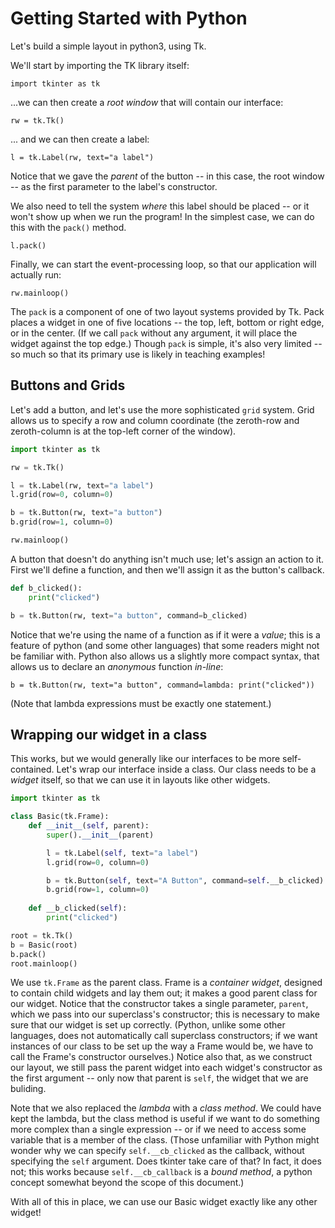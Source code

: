Getting Started with Python
===========================

Let's build a simple layout in python3, using Tk.

We'll start by importing the TK library itself:

    import tkinter as tk

...we can then create a *root window* that will contain our interface:

    rw = tk.Tk()

... and we can then create a label:

    l = tk.Label(rw, text="a label")

Notice that we gave the *parent* of the button -- in this case, the root window -- as the first parameter to the label's constructor.

We also need to tell the system *where* this label should be placed -- or it won't show up when we run the program!
In the simplest case, we can do this with the `pack()` method.

    l.pack()

Finally, we can start the event-processing loop, so that our application will actually run:

    rw.mainloop()

The `pack` is a component of one of two layout systems provided by Tk.
Pack places a widget in one of five locations -- the top, left, bottom or right edge, or in the center.
(If we call `pack` without any argument, it will place the widget against the top edge.)
Though `pack` is simple, it's also very limited -- so much so that its primary use is likely in teaching examples!

## Buttons and Grids

Let's add a button, and let's use the more sophisticated `grid` system.
Grid allows us to specify a row and column coordinate (the zeroth-row and zeroth-column is at the top-left corner of the window).

``` python
import tkinter as tk

rw = tk.Tk()

l = tk.Label(rw, text="a label")
l.grid(row=0, column=0)

b = tk.Button(rw, text="a button")
b.grid(row=1, column=0)

rw.mainloop()
```

A button that doesn't do anything isn't much use; let's assign an action to it.
First we'll define a function, and then we'll assign it as the button's callback.

``` python
def b_clicked():
    print("clicked")

b = tk.Button(rw, text="a button", command=b_clicked)
```

Notice that we're using the name of a function as if it were a *value*; this is a feature of python (and some other languages) that some readers might not be familiar with.
Python also allows us a slightly more compact syntax, that allows us to declare an *anonymous* function *in-line*:

    b = tk.Button(rw, text="a button", command=lambda: print("clicked"))

(Note that lambda expressions must be exactly one statement.)

## Wrapping our widget in a class

This works, but we would generally like our interfaces to be more self-contained.
Let's wrap our interface inside a class.
Our class needs to be a *widget* itself, so that we can use it in layouts like other widgets.

``` python
import tkinter as tk

class Basic(tk.Frame):
    def __init__(self, parent):
        super().__init__(parent)

        l = tk.Label(self, text="a label")
        l.grid(row=0, column=0)

        b = tk.Button(self, text="A Button", command=self.__b_clicked)
        b.grid(row=1, column=0)
    
    def __b_clicked(self):
        print("clicked")

root = tk.Tk()
b = Basic(root)
b.pack()
root.mainloop()
```

We use `tk.Frame` as the parent class.
Frame is a *container widget*, designed to contain child widgets and lay them out; it makes a good parent class for our widget.
Notice that the constructor takes a single parameter, `parent`, which we pass into our superclass's constructor; this is necessary to make sure that our widget is set up correctly.
(Python, unlike some other languages, does not automatically call superclass constructors; if we want instances of our class to be set up the way a Frame would be, we have to call the Frame's constructor ourselves.)
Notice also that, as we construct our layout, we still pass the parent widget into each widget's constructor as the first argument -- only now that parent is `self`, the widget that we are buliding.

Note that we also replaced the *lambda* with a *class method*.
We could have kept the lambda, but the class method is useful if we want to do something more complex than a single expression -- or if we need to access some variable that is a member of the class.
(Those unfamiliar with Python might wonder why we can specify `self.__cb_clicked` as the callback, without specifying the `self` argument.
Does tkinter take care of that?
In fact, it does not; this works because `self.__cb_callback` is a *bound method*, a python concept somewhat beyond the scope of this document.)

With all of this in place, we can use our Basic widget exactly like any other widget!
